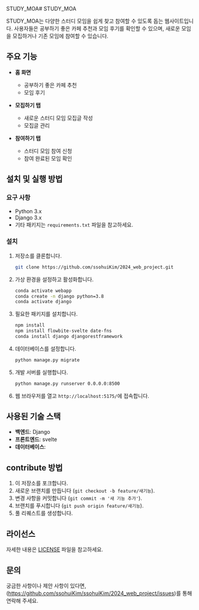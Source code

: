 STUDY_MOA# STUDY_MOA

STUDY_MOA는 다양한 스터디 모임을 쉽게 찾고 참여할 수 있도록 돕는 웹사이트입니다. 사용자들은 공부하기 좋은 카페 추천과 모임 후기를 확인할 수 있으며, 새로운 모임을 모집하거나 기존 모임에 참여할 수 있습니다.

## 주요 기능

- **홈 화면**
  - 공부하기 좋은 카페 추천
  - 모임 후기

- **모집하기 탭**
  - 새로운 스터디 모임 모집글 작성
  - 모집글 관리

- **참여하기 탭**
  - 스터디 모임 참여 신청
  - 참여 완료된 모임 확인

## 설치 및 실행 방법

### 요구 사항

- Python 3.x
- Django 3.x
- 기타 패키지는 `requirements.txt` 파일을 참고하세요.

### 설치

1. 저장소를 클론합니다.

    ```bash
    git clone https://github.com/ssohuiKim/2024_web_project.git
    ```

2. 가상 환경을 설정하고 활성화합니다.

    ```bash
    conda activate webapp
    conda create -n django python=3.8
    conda activate django
    ```

3. 필요한 패키지를 설치합니다.

    ```bash
    npm install
    npm install flowbite-svelte date-fns
    conda install django djangorestframework

    ```

4. 데이터베이스를 설정합니다.

    ```bash
    python manage.py migrate
    ```

5. 개발 서버를 실행합니다.

    ```bash
    python manage.py runserver 0.0.0.0:8500
    ```

6. 웹 브라우저를 열고 `http://localhost:5175/`에 접속합니다.

## 사용된 기술 스택

- **백엔드**: Django
- **프론트엔드**: svelte
- **데이터베이스**: 

## contribute 방법

1. 이 저장소를 포크합니다.
2. 새로운 브랜치를 만듭니다 (`git checkout -b feature/새기능`).
3. 변경 사항을 커밋합니다 (`git commit -m '새 기능 추가'`).
4. 브랜치를 푸시합니다 (`git push origin feature/새기능`).
5. 풀 리퀘스트를 생성합니다.

## 라이선스

자세한 내용은 [LICENSE](LICENSE) 파일을 참고하세요.

## 문의

궁금한 사항이나 제안 사항이 있다면, (https://github.com/ssohuiKim/ssohuiKim/2024_web_project/issues)를 통해 연락해 주세요.
